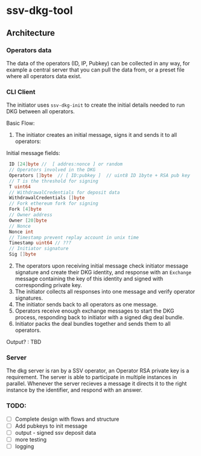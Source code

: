 # ssv-dkg-tool

## Architecture

### Operators data 

The data of the operators (ID, IP, Pubkey) can be collected in any way, for example a central server that you can pull the data from, or a preset file where all operators data exist.

### CLI Client

The initiator uses `ssv-dkg-init` to create the initial details needed to run DKG between all operators.

Basic Flow:

1. The initiator creates an initial message, signs it and sends it to all operators:

Initial message fields:

```go
 ID [24]byte //  [ addres:nonce ] or random
 // Operators involved in the DKG
 Operators []byte  // [ ID:pubkey ]  // uint8 ID 1byte + RSA pub key
 // T is the threshold for signing
 T uint64
 // WithdrawalCredentials for deposit data
 WithdrawalCredentials []byte
 // Fork ethereum fork for signing
 Fork [4]byte
 // Owner address
 Owner [20]byte
 // Nonce
 Nonce int
 // Timestamp prevent replay account in unix time
 Timestamp uint64 // ??? 
 // Initiator signature
 Sig []byte
```

2. The operators upon receiving initial message check initiator message signature and create their DKG identity, and response with an `Exchange` message containing the key of this identity and signed with corresponding private key.
3. The initiator collects all responses into one message and verify operator signatures.
4. The initiator  sends back to all operators as one message.
5. Operators receive enough exchange messages to start the DKG process, responding back to initiator with a signed dkg deal bundle.
6. Initiator packs the deal bundles together and sends them to all operators.

Output? : TBD

### Server

The dkg server is ran by a SSV operator, an Operator RSA private key is a requirement. 
The server is able to participate in multiple instances in parallel. 
Whenever the server recieves a message it directs it to the right instance by the identifier, and respond with an answer.


### TODO: 
- [ ] Complete design with flows and structure
- [ ] Add pubkeys to init message
- [ ] output - signed ssv deposit data
- [ ] more testing
- [ ] logging
